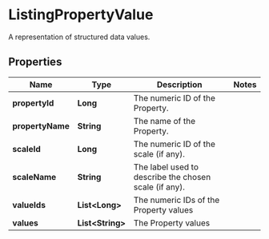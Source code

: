 

# ListingPropertyValue

A representation of structured data values.

## Properties

Name | Type | Description | Notes
------------ | ------------- | ------------- | -------------
**propertyId** | **Long** | The numeric ID of the Property. | 
**propertyName** | **String** | The name of the Property. | 
**scaleId** | **Long** | The numeric ID of the scale (if any). | 
**scaleName** | **String** | The label used to describe the chosen scale (if any). | 
**valueIds** | **List&lt;Long&gt;** | The numeric IDs of the Property values | 
**values** | **List&lt;String&gt;** | The Property values | 



